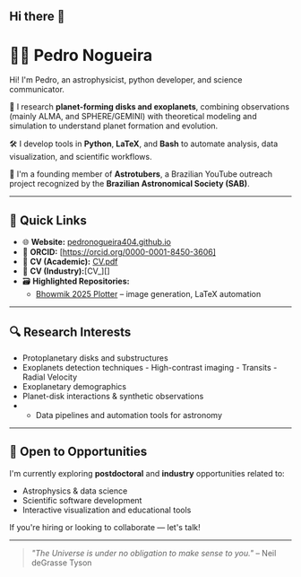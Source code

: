 ## Hi there 👋


# 👨‍🚀 Pedro Nogueira

Hi! I'm Pedro, an astrophysicist, python developer, and science communicator.

🔭 I research **planet-forming disks and exoplanets**, combining observations (mainly ALMA, and SPHERE/GEMINI) with theoretical modeling and simulation to understand planet formation and evolution.

🛠 I develop tools in **Python**, **LaTeX**, and **Bash** to automate analysis, data visualization, and scientific workflows.

🎥 I'm a founding member of **Astrotubers**, a Brazilian YouTube outreach project recognized by the **Brazilian Astronomical Society (SAB)**.

---

## 🔗 Quick Links

- 🌐 **Website:** [pedronogueira404.github.io](https://pedronogueira404.github.io)
- 🧪 **ORCID:** [https://orcid.org/0000-0001-8450-3606]
- 📂 **CV (Academic):** [CV.pdf](https://pedronogueira404.github.io/assets/CV.pdf) 
- 📂 **CV (Industry):**[CV_][]
- 🗃 **Highlighted Repositories:**
  - [Bhowmik 2025 Plotter](https://github.com/PedroNogueira404/bhowmik2025plots) – image generation, LaTeX automation
---

## 🔍 Research Interests

- Protoplanetary disks and substructures
- Exoplanets detection techniques
        - High-contrast imaging
        - Transits
        - Radial Velocity
- Exoplanetary demographics
- Planet-disk interactions & synthetic observations
- - Data pipelines and automation tools for astronomy

---

## 💼 Open to Opportunities

I'm currently exploring **postdoctoral** and **industry** opportunities related to:

- Astrophysics & data science
- Scientific software development
- Interactive visualization and educational tools

If you're hiring or looking to collaborate — let's talk!

---

> _"The Universe is under no obligation to make sense to you."_ – Neil deGrasse Tyson

